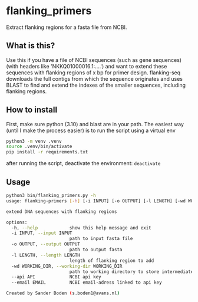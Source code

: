# flanking_primers
Extract flanking regions for a fasta file from NCBI.


## What is this?
Use this if you have a file of NCBI sequences (such as gene sequences) (with headers like 'NKKQ01000016.1:....') and want to extend these sequences with flanking regions of x bp for primer design.
flanking-seq downloads the full contigs from which the sequence originates and uses BLAST to find and extend the indexes of the smaller sequences, including flanking regions.


## How to install
First, make sure python (3.10) and blast are in your path.
The easiest way (until I make the process easier) is to run the script using a virtual env
```bash
python3 -m venv .venv
source .venv/bin/activate
pip install -r requirements.txt
```

after running the script, deactivate the environment: `deactivate`


## Usage

```bash
python3 bin/flanking_primers.py -h
usage: flanking-primers [-h] [-i INPUT] [-o OUTPUT] [-l LENGTH] [-wd WORKING_DIR] --api API --email EMAIL

extend DNA sequences with flanking regions

options:
  -h, --help            show this help message and exit
  -i INPUT, --input INPUT
                        path to input fasta file
  -o OUTPUT, --output OUTPUT
                        path to output fasta
  -l LENGTH, --length LENGTH
                        length of flanking region to add
  -wd WORKING_DIR, --working-dir WORKING_DIR
                        path to working directory to store intermediate results
  --api API             NCBI api key
  --email EMAIL         NCBI email-adress linked to api key

Created by Sander Boden (s.boden1@avans.nl)
```
